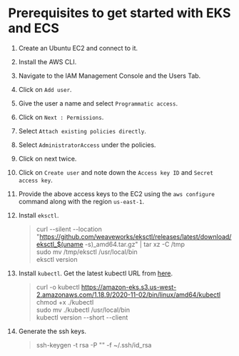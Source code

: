# Prerequisites to get started with EKS and ECS

1. Create an Ubuntu EC2 and connect to it.

1. Install the AWS CLI.

1. Navigate to the IAM Management Console and the Users Tab.

1. Click on `Add user`.

1. Give the user a name and select `Programmatic access`.

1. Click on `Next : Permissions`.

1. Select `Attach existing policies directly`.

1. Select `AdministratorAccess` under the policies.

1. Click on next twice.

1. Click on `Create user` and note down the `Access key ID` and `Secret access key`.

1. Provide the above access keys to the EC2 using the `aws configure` command along with the region `us-east-1`.

1. Install `eksctl`.
    >curl --silent --location "https://github.com/weaveworks/eksctl/releases/latest/download/eksctl_$(uname -s)_amd64.tar.gz" | tar xz -C /tmp\
    >sudo mv /tmp/eksctl /usr/local/bin\
    >eksctl version

1. Install `kubectl`. Get the latest kubectl URL from [here](https://docs.aws.amazon.com/eks/latest/userguide/install-kubectl.html).
    >curl -o kubectl https://amazon-eks.s3.us-west-2.amazonaws.com/1.18.9/2020-11-02/bin/linux/amd64/kubectl  
    >chmod +x ./kubectl\
    >sudo mv ./kubectl /usr/local/bin\
    >kubectl version --short --client

1. Generate the ssh keys.
    >ssh-keygen -t rsa -P "" -f ~/.ssh/id_rsa